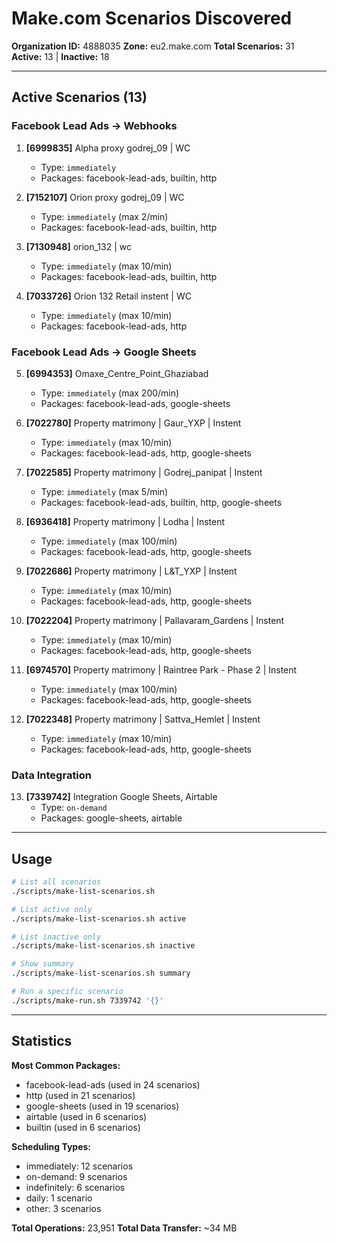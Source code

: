 # Make.com Scenarios Discovered

**Organization ID:** 4888035
**Zone:** eu2.make.com
**Total Scenarios:** 31
**Active:** 13 | **Inactive:** 18

---

## Active Scenarios (13)

### Facebook Lead Ads → Webhooks
1. **[6999835]** Alpha proxy godrej_09 | WC
   - Type: `immediately`
   - Packages: facebook-lead-ads, builtin, http

2. **[7152107]** Orion proxy godrej_09 | WC
   - Type: `immediately` (max 2/min)
   - Packages: facebook-lead-ads, builtin, http

3. **[7130948]** orion_132 | wc
   - Type: `immediately` (max 10/min)
   - Packages: facebook-lead-ads, builtin, http

4. **[7033726]** Orion 132 Retail instent | WC
   - Type: `immediately` (max 10/min)
   - Packages: facebook-lead-ads, http

### Facebook Lead Ads → Google Sheets
5. **[6994353]** Omaxe_Centre_Point_Ghaziabad
   - Type: `immediately` (max 200/min)
   - Packages: facebook-lead-ads, google-sheets

6. **[7022780]** Property matrimony | Gaur_YXP | Instent
   - Type: `immediately` (max 10/min)
   - Packages: facebook-lead-ads, http, google-sheets

7. **[7022585]** Property matrimony | Godrej_panipat | Instent
   - Type: `immediately` (max 5/min)
   - Packages: facebook-lead-ads, builtin, http, google-sheets

8. **[6936418]** Property matrimony | Lodha | Instent
   - Type: `immediately` (max 100/min)
   - Packages: facebook-lead-ads, http, google-sheets

9. **[7022686]** Property matrimony | L&T_YXP | Instent
   - Type: `immediately` (max 10/min)
   - Packages: facebook-lead-ads, http, google-sheets

10. **[7022204]** Property matrimony | Pallavaram_Gardens | Instent
    - Type: `immediately` (max 10/min)
    - Packages: facebook-lead-ads, http, google-sheets

11. **[6974570]** Property matrimony | Raintree Park - Phase 2 | Instent
    - Type: `immediately` (max 100/min)
    - Packages: facebook-lead-ads, http, google-sheets

12. **[7022348]** Property matrimony | Sattva_Hemlet | Instent
    - Type: `immediately` (max 10/min)
    - Packages: facebook-lead-ads, http, google-sheets

### Data Integration
13. **[7339742]** Integration Google Sheets, Airtable
    - Type: `on-demand`
    - Packages: google-sheets, airtable

---

## Usage

```bash
# List all scenarios
./scripts/make-list-scenarios.sh

# List active only
./scripts/make-list-scenarios.sh active

# List inactive only
./scripts/make-list-scenarios.sh inactive

# Show summary
./scripts/make-list-scenarios.sh summary

# Run a specific scenario
./scripts/make-run.sh 7339742 '{}'
```

---

## Statistics

**Most Common Packages:**
- facebook-lead-ads (used in 24 scenarios)
- http (used in 21 scenarios)
- google-sheets (used in 19 scenarios)
- airtable (used in 6 scenarios)
- builtin (used in 6 scenarios)

**Scheduling Types:**
- immediately: 12 scenarios
- on-demand: 9 scenarios
- indefinitely: 6 scenarios
- daily: 1 scenario
- other: 3 scenarios

**Total Operations:** 23,951
**Total Data Transfer:** ~34 MB
